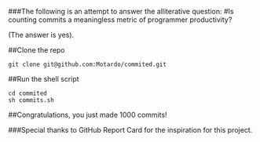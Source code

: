 ###The following is an attempt to answer the alliterative question:
#Is counting commits a meaningless metric of programmer productivity?

(The answer is yes).

##Clone the repo

```shell
git clone git@github.com:Motardo/commited.git
```

##Run the shell script

```shell
cd commited
sh commits.sh
```

##Congratulations, you just made 1000 commits!

###Special thanks to GitHub Report Card for the inspiration for this project.
